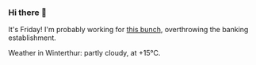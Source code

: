 ### Hi there :wave:

It's Friday! I'm probably working for [this bunch](https://github.com/kohofinancial), overthrowing the banking establishment.

Weather in Winterthur: partly cloudy, at +15°C.
